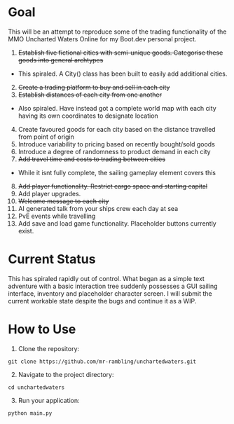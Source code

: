 # Goal
This will be an attempt to reproduce some of the trading functionality of the MMO Uncharted Waters Online for my Boot.dev personal project.

1. ~~Establish five fictional cities with semi-unique goods. Categorise these goods into general archtypes~~
 - This spiraled. A City() class has been built to easily add additional cities.
2. ~~Create a trading platform to buy and sell in each city~~
3. ~~Establish distances of each city from one another~~
 - Also spiraled. Have instead got a complete world map with each city having its own coordinates to designate location
4. Create favoured goods for each city based on the distance travelled from point of origin
5. Introduce variability to pricing based on recently bought/sold goods
6. Introduce a degree of randomness to product demand in each city
7. ~~Add travel time and costs to trading between cities~~
 - While it isnt fully complete, the sailing gameplay element covers this
8. ~~Add player functionality. Restrict cargo space and starting capital~~
9. Add player upgrades.
10. ~~Welcome message to each city~~
11. AI generated talk from your ships crew each day at sea
12. PvE events while travelling
13. Add save and load game functionality. Placeholder buttons currently exist.

# Current Status
This has spiraled rapidly out of control. What began as a simple text adventure with a basic interaction tree suddenly possesses a GUI sailing interface, inventory and placeholder character screen. I will submit the current workable state despite the bugs and continue it as a WIP. 

# How to Use
1. Clone the repository:

```
git clone https://github.com/mr-rambling/unchartedwaters.git
```

2. Navigate to the project directory:

```
cd unchartedwaters
```

3. Run your application:

```
python main.py
```